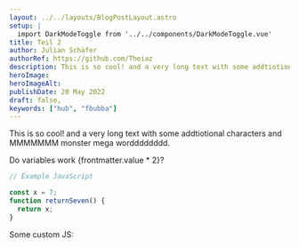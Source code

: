 ```yaml
---
layout: ../../layouts/BlogPostLayout.astro
setup: |
  import DarkModeToggle from '../../components/DarkModeToggle.vue'
title: Teil 2
author: Julian Schäfer
authorRef: https://github.com/Theiaz
description: This is so cool! and a very long text with some addtiotional characters and MMMMMMM monster mega wordddddddd!
heroImage:
heroImageAlt:
publishDate: 20 May 2022
draft: false,
keywords: ["hub", "fbubba"]
---
```


This is so cool! and a very long text with some addtiotional characters and MMMMMMM monster mega wordddddddd.

Do variables work {frontmatter.value * 2}?

```javascript
// Example JavaScript

const x = 7;
function returnSeven() {
  return x;
}
```

Some custom JS: <DarkModeToggle client:load/>
